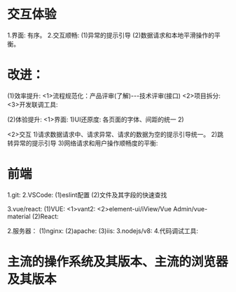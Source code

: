 # 交互体验
1.界面: 有序。
2.交互顺畅:
  (1)异常的提示引导
  (2)数据请求和本地平滑操作的平衡。

# 改进：
(1)效率提升:
  <1>流程规范化：产品评审(了解)---技术评审(接口)
  <2>项目拆分:
  <3>开发联调工具:

(2)体验提升: 
  <1>界面:
  1)UI还原度: 各页面的字体、间距的统一
  2)
  
  <2>交互
  1)请求数据请求中、请求异常、请求的数据为空的提示引导统一。
  2)跳转异常的提示引导
  3)网络请求和用户操作顺畅度的平衡:

  # 前端
  1.git:
  2.VSCode:
    (1)eslint配置
    (2)文件及其字段的快速查找

  3.vue/react:
    (1)VUE:
      <1>vant2: 
      <2>element-ui/iView/Vue Admin/vue-material
    (2)React:

  2.服务器：
    (1)nginx:
    (2)apache:
    (3)iis:
  3.nodejs/v8:
  4.代码调试工具:

  # 主流的操作系统及其版本、主流的浏览器及其版本




